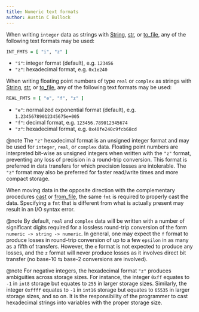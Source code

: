```yaml
---
title: Numeric text formats
author: Austin C Bullock
---
```


When writing `integer` data as strings with [String](../Ref/String.html), [str](../Ref/str.html), or [to_file](../Ref/to_file.html), any of the following text formats may be used:

```fortran
INT_FMTS = [ "i", "z" ]
```

* `"i"`: integer format (default), e.g. `123456`
* `"z"`: hexadecimal format, e.g. `0x1e240`

When writing floating point numbers of type `real` or `complex` as strings with [String](../Ref/String.html), [str](../Ref/str.html), or [to_file](../Ref/to_file.html), any of the following text formats may be used:

```fortran
REAL_FMTS = [ "e", "f", "z" ]
```

* `"e"`: normalized exponential format (default), e.g. `1.23456789012345675e+005`
* `"f"`: decimal format, e.g. `123456.789012345674`
* `"z"`: hexadecimal format, e.g. `0x40fe240c9fcb68cd`

@note The `"z"` hexadecimal format is an unsigned integer format and may be used for `integer`, `real`, or `complex` data. Floating point numbers are interpreted bit-wise as unsigned integers when written with the `"z"` format, preventing any loss of precision in a round-trip conversion. This format is preferred in data transfers for which precision losses are intolerable. The `"z"` format may also be preferred for faster read/write times and more compact storage.

When moving data in the opposite direction with the complementary procedures [cast](../Ref/cast.html) or [from_file](../Ref/from_file.html), the same `fmt` is required to properly cast the data. Specifying a `fmt` that is different from what is actually present may result in an I/O syntax error.

@note By default, `real` and `complex` data will be written with a number of significant digits required for a lossless round-trip conversion of the form `numeric -> string -> numeric`. In general, one may expect the `f` format to produce losses in round-trip conversion of up to a few `epsilon` in as many as a fifth of transfers. However, the `e` format is not expected to produce any losses, and the `z` format will never produce losses as it involves direct bit transfer (no base-10 ⇆ base-2 conversions are involved).

@note For negative integers, the hexadecimal format `"z"` produces ambiguities across storage sizes. For instance, the integer `0xff` equates to `-1` in `int8` storage but equates to `255` in larger storage sizes. Similarly, the integer `0xffff` equates to `-1` in `int16` storage but equates to `65535` in larger storage sizes, and so on. It is the responsibility of the programmer to cast hexadecimal strings into variables with the proper storage size.
